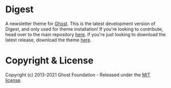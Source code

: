 # Digest

A newsletter theme for [Ghost](http://github.com/tryghost/ghost/). This is the latest development version of Digest, and only used for theme installation! If you're looking to contribute, head over to the main repository [here](https://github.com/TryGhost/Themes). If you're just looking to download the latest release, download the theme [here](https://github.com/TryGhost/Digest/archive/refs/heads/main.zip).

# Copyright & License

Copyright (c) 2013-2021 Ghost Foundation - Released under the [MIT license](LICENSE).
